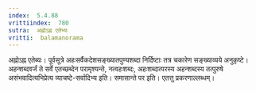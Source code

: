 ```yaml
---
index:  5.4.88
vrittiindex:  780
sutra:  अह्नोऽह्न एतेभ्यः
vritti:  balamanorama 
---
```


अह्नोऽह्न एतेब्यः। पूर्वसूत्रे अहःसर्वैकदेशसङ्ख्यातपुण्यशब्दा निर्दिष्टाः तत्र चकारेण सङ्ख्याव्यये अनुकृष्टे। अहन्शब्दवर्जं ते सर्वे एतच्छब्देन परामृश्यन्ते, नत्वहःशब्दः, अहःशब्दात्परस्य अहन्शब्दस्य तत्पुरुषे असंभवादित्यभिप्रेत्य व्याचष्टे-सर्वादिभ्य इति। समासान्ते पर इति। एतत्तु प्रकरणाल्लब्धम्।

